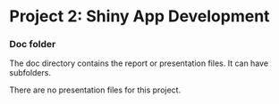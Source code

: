 # Project 2: Shiny App Development

### Doc folder

The doc directory contains the report or presentation files. It can have subfolders.  

There are no presentation files for this project. 


